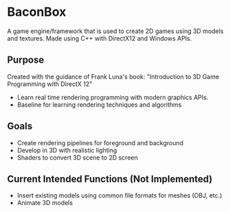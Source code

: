# BaconBox
A game engine/framework that is used to create 2D games using 3D models and textures. Made using C++ with DirectX12 and Windows APIs. 

## Purpose
Created with the guidance of Frank Luna's book: "Introduction to 3D Game Programming with DirectX 12"
- Learn real time rendering programming with modern graphics APIs.
- Baseline for learning rendering techniques and algorithms

## Goals
- Create rendering pipelines for foreground and background
- Develop in 3D with realistic lighting
- Shaders to convert 3D scene to 2D screen

## Current Intended Functions (Not Implemented)
- Insert existing models using common file formats for meshes (OBJ, etc.)
- Animate 3D models
